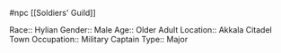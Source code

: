 #npc [[Soldiers' Guild]]

Race:: Hylian
Gender:: Male
Age:: Older Adult
Location:: Akkala Citadel Town
Occupation:: Military Captain
Type:: Major
